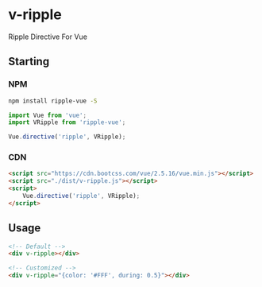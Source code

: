 # v-ripple
Ripple Directive For Vue


## Starting

### NPM
```bash
npm install ripple-vue -S
```

```javaScript
import Vue from 'vue';
import VRipple from 'ripple-vue';

Vue.directive('ripple', VRipple);
```

### CDN
```html
<script src="https://cdn.bootcss.com/vue/2.5.16/vue.min.js"></script>
<script src="./dist/v-ripple.js"></script>
<script>
    Vue.directive('ripple', VRipple);
</script>
```


## Usage
```html
<!-- Default -->
<div v-ripple></div>

<!-- Customized -->
<div v-ripple="{color: '#FFF', during: 0.5}"></div>
```